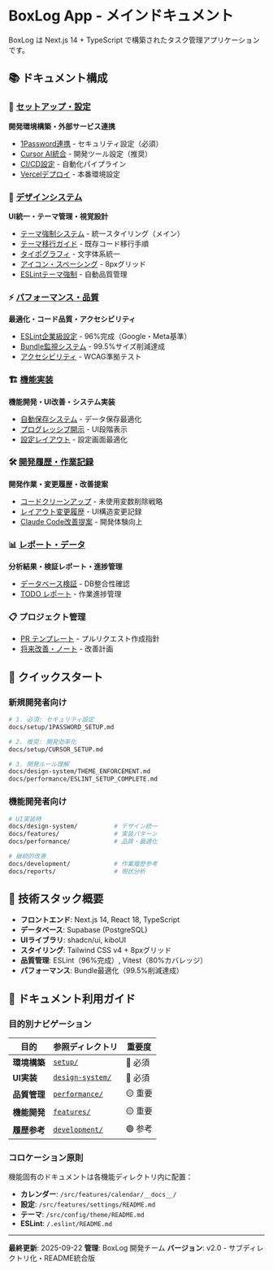 # BoxLog App - メインドキュメント

BoxLog は Next.js 14 + TypeScript で構築されたタスク管理アプリケーションです。

## 📚 ドキュメント構成

### 🔧 [セットアップ・設定](./setup/)

**開発環境構築・外部サービス連携**

- [1Password連携](./setup/1PASSWORD_SETUP.md) - セキュリティ設定（必須）
- [Cursor AI統合](./setup/CURSOR_SETUP.md) - 開発ツール設定（推奨）
- [CI/CD設定](./setup/CI_CD_SETUP.md) - 自動化パイプライン
- [Vercelデプロイ](./setup/VERCEL_SETUP.md) - 本番環境設定

### 🎨 [デザインシステム](./design-system/)

**UI統一・テーマ管理・視覚設計**

- [テーマ強制システム](./design-system/THEME_ENFORCEMENT.md) - 統一スタイリング（メイン）
- [テーマ移行ガイド](./design-system/THEME_MIGRATION.md) - 既存コード移行手順
- [タイポグラフィ](./design-system/TYPOGRAPHY_ADJUSTMENTS.md) - 文字体系統一
- [アイコン・スペーシング](./design-system/ICONS_AND_SPACING_CHANGES.md) - 8pxグリッド
- [ESLintテーマ強制](./design-system/ESLINT_THEME_ENFORCEMENT.md) - 自動品質管理

### ⚡ [パフォーマンス・品質](./performance/)

**最適化・コード品質・アクセシビリティ**

- [ESLint企業級設定](./performance/ESLINT_SETUP_COMPLETE.md) - 96%完成（Google・Meta基準）
- [Bundle監視システム](./performance/BUNDLE_MONITORING.md) - 99.5%サイズ削減達成
- [アクセシビリティ](./performance/ACCESSIBILITY_TESTING_GUIDE.md) - WCAG準拠テスト

### 🏗️ [機能実装](./features/)

**機能開発・UI改善・システム実装**

- [自動保存システム](./features/AUTO_SAVE_SYSTEM.md) - データ保存最適化
- [プログレッシブ開示](./features/PROGRESSIVE_DISCLOSURE_IMPLEMENTATION.md) - UI段階表示
- [設定レイアウト](./features/SETTINGS_LAYOUT_IMPLEMENTATION.md) - 設定画面最適化

### 🛠️ [開発履歴・作業記録](./features/)

**開発作業・変更履歴・改善提案**

- [コードクリーンアップ](./features/CLEANUP_BATCHES.md) - 未使用変数削除戦略
- [レイアウト変更履歴](./features/LAYOUT_CHANGES.md) - UI構造変更記録
- [Claude Code改善提案](./features/claude-code-improvement-proposals.md) - 開発体験向上

### 📊 [レポート・データ](./reports/)

**分析結果・検証レポート・進捗管理**

- [データベース検証](./database-verification-report.md) - DB整合性確認
- [TODO レポート](./TODO_REPORT.md) - 作業進捗管理

### 📋 プロジェクト管理

- [PR テンプレート](./PR_TEMPLATE.md) - プルリクエスト作成指針
- [将来改善・ノート](./FUTURE_IMPROVEMENTS_AND_NOTES.md) - 改善計画

## 🚀 クイックスタート

### 新規開発者向け

```bash
# 1. 必須: セキュリティ設定
docs/setup/1PASSWORD_SETUP.md

# 2. 推奨: 開発効率化
docs/setup/CURSOR_SETUP.md

# 3. 開発ルール理解
docs/design-system/THEME_ENFORCEMENT.md
docs/performance/ESLINT_SETUP_COMPLETE.md
```

### 機能開発者向け

```bash
# UI実装時
docs/design-system/          # デザイン統一
docs/features/               # 実装パターン
docs/performance/            # 品質・最適化

# 継続的改善
docs/development/            # 作業履歴参考
docs/reports/                # 現状分析
```

## 🎯 技術スタック概要

- **フロントエンド**: Next.js 14, React 18, TypeScript
- **データベース**: Supabase (PostgreSQL)
- **UIライブラリ**: shadcn/ui, kiboUI
- **スタイリング**: Tailwind CSS v4 + 8pxグリッド
- **品質管理**: ESLint（96%完成）, Vitest（80%カバレッジ）
- **パフォーマンス**: Bundle最適化（99.5%削減達成）

## 📖 ドキュメント利用ガイド

### 目的別ナビゲーション

| 目的         | 参照ディレクトリ                     | 重要度  |
| ------------ | ------------------------------------ | ------- |
| **環境構築** | [`setup/`](./setup/)                 | 🔴 必須 |
| **UI実装**   | [`design-system/`](./design-system/) | 🔴 必須 |
| **品質管理** | [`performance/`](./performance/)     | 🟡 重要 |
| **機能開発** | [`features/`](./features/)           | 🟡 重要 |
| **履歴参考** | [`development/`](./features/)        | 🟢 参考 |

### コロケーション原則

機能固有のドキュメントは各機能ディレクトリ内に配置：

- **カレンダー**: `/src/features/calendar/__docs__/`
- **設定**: `/src/features/settings/README.md`
- **テーマ**: `/src/config/theme/README.md`
- **ESLint**: `/.eslint/README.md`

---

**最終更新**: 2025-09-22
**管理**: BoxLog 開発チーム
**バージョン**: v2.0 - サブディレクトリ化・README統合版
